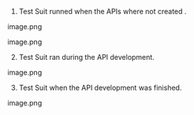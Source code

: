1)	Test Suit runned when the APIs where not created .
 
image.png

 image.png



2)	Test Suit ran during the API development. 


image.png

3)	Test Suit when the API development was finished.


 
image.png
